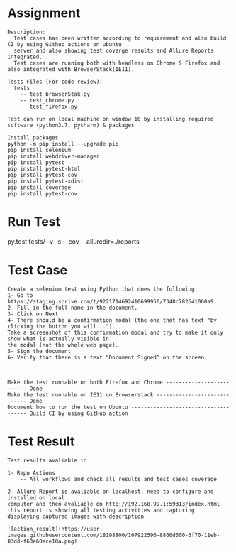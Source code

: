 # Assignment

    Description: 
      Test cases has been written according to requirement and also build CI by using Github actions on ubuntu 
      server and also showing test coverge results and Allure Reports integrated.
      Test cases are running both with headless on Chrome & Firefox and also integrated with BrowserStack(IE11).
  
    Tests Files (For code review):
      tests
        -- test_browserStak.py
        -- test_chrome.py
        -- test_firefox.py
  
    Test can run on local machine on window 10 by installing required software (python3.7, pycharm) & packages  
        
    Install packages
    python -m pip install --upgrade pip
    pip install selenium
    pip install webdriver-manager
    pip install pytest
    pip install pytest-html
    pip install pytest-cov
    pip install pytest-xdist
    pip install coverage
    pip install pytest-cov
 

  # Run Test
  py.test tests/ -v -s --cov --alluredir=./reports



  # Test Case
    Create a selenium test using Python that does the following:
    1- Go to https://staging.scrive.com/t/9221714692410699950/7348c782641060a9
    2- Fill in the full name in the document.
    3- Click on Next
    4- There should be a confirmation modal (the one that has text "by clicking the button you will..."). 
    Take a screenshot of this confirmation modal and try to make it only show what is actually visible in
    the modal (not the whole web page).
    5- Sign the document
    6- Verify that there is a text “Document Signed” on the screen.



    Make the test runnable on both Firefox and Chrome -------------------------- Done 
    Make the test runnable on IE11 on Browserstack ----------------------------- Done
    Document how to run the test on Ubuntu ------------------------------------- Build CI by using GitHub action 

# Test Result
    Test results avaliable in 

    1- Repo Actions
        -- All workflows and check all results and test cases coverage 
    
    2- Allure Report is avaliable on localhost, need to configure and installed on local 
    computer and then avaliable on http://192.168.99.1:59313/index.html 
    this report is showing all testing activities and capturing, displaying captured images with description
    
    ![action_result](https://user-images.githubusercontent.com/18198800/107922596-8860d600-6f70-11eb-83dd-f63a60ece10a.png)




